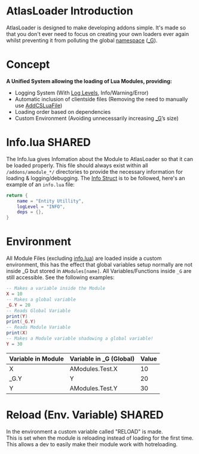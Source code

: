 # AtlasLoader Introduction

AtlasLoader is designed to make developing addons simple. It's made so that you don't ever need to focus on creating your own loaders ever again whilst preventing it from polluting the global [namespace](https://en.wikipedia.org/wiki/Namespace) ([_G](https://wiki.facepunch.com/gmod/Global_Variables)).

# Concept

**A Unified System allowing the loading of Lua Modules, providing:**
* Logging System (With [Log Levels](#log_level-enums), Info/Warning/Error)
* Automatic inclusion of clientside files (Removing the need to manually use [AddCSLuaFile](https://wiki.facepunch.com/gmod/Global.AddCSLuaFile))
* Loading order based on dependencies 
* Custom Environment (Avoiding unnecessarily increasing [_G](https://wiki.facepunch.com/gmod/Global_Variables)’s size)

# Info.lua <shared>SHARED</shared>
The Info.lua gives Infomation about the Module to AtlasLoader so that it can be loaded properly. This file should always exist within all `/addons/amodule_*/` directories to provide the necessary information for loading & logging/debugging. The [Info Struct](#info-table-struct) is to be followed, here's an example of an `info.lua` file:

```lua
return {
    name = "Entity Utillity",
    logLevel = "INFO",
    deps = {},
}
```

# Environment
All Module Files (excluding [info.lua](infolua-shared)) are loaded inside a custom environment, this has the effect that global variables setup normally are not inside _G but stored in `AModules[name]`.
All Variables/Functions inside `_G` are still accessible.
See the following examples:
```lua
-- Makes a variable inside the Module
X = 10
-- Makes a global variable
_G.Y = 20
-- Reads Global Variable
print(Y)
print(_G.Y)
-- Reads Module Variable
print(X)
-- Makes a Module variable shadowing a global variable!
Y = 30
```
| Variable in Module | Variable in _G (Global) | Value |
| -- | -- | -- |
| X | AModules.Test.X | 10 |
| _G.Y | Y | 20 |
| Y | AModules.Test.Y | 30 |

# Reload (Env. Variable) <shared>SHARED</shared>
In the environment a custom variable called "RELOAD" is made.<br>
This is set when the module is reloading instead of loading for the first time.<br>
This allows a dev to easily make their module work with hotreloading.